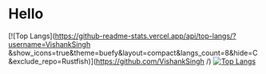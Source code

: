 # Hello
[![Top Langs](https://github-readme-stats.vercel.app/api/top-langs/?username=VishankSingh &show_icons=true&theme=buefy&layout=compact&langs_count=8&hide=C&exclude_repo=Rustfish)](https://github.com/VishankSingh /)
[![Top Langs](https://github-readme-stats.vercel.app/api/top-langs/?username=VishankSingh&show_icons=true&theme=buefy&layout=compact&langs_count=8&hide=&exclude_repo=)](https://github.com/VishankSingh/)
